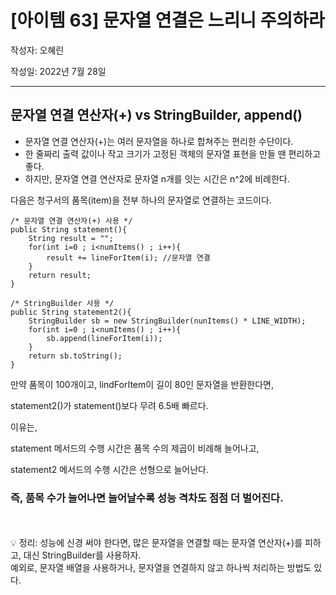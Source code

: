 # [아이템 63] 문자열 연결은 느리니 주의하라

작성자: 오혜린

작성일: 2022년 7월 28일

---
## 문자열 연결 연산자(+) vs StringBuilder, append()
- 문자열 연결 연산자(+)는 여러 문자열을 하나로 합쳐주는 편리한 수단이다.
- 한 줄짜리 출력 값이나 작고 크기가 고정된 객체의 문자열 표현을 만들 땐 편리하고 좋다.
- 하지만, 문자열 연결 연산자로 문자열 n개를 잇는 시간은 n^2에 비례한다.

다음은 청구서의 품목(item)을 전부 하나의 문자열로 연결하는 코드이다.
```
/* 문자열 연결 연산자(+) 사용 */
public String statement(){
    String result = "";
    for(int i=0 ; i<numItems() ; i++){
        result += lineForItem(i); //문자열 연결
    }
    return result;
}
```

```
/* StringBuilder 사용 */
public String statement2(){
    StringBuilder sb = new StringBuilder(nunItems() * LINE_WIDTH);
    for(int i=0 ; i<numItems() ; i++){
        sb.append(lineForItem(i));
    }
    return sb.toString();
}
```

만약 품목이 100개이고, lindForItem이 길이 80인 문자열을 반환한다면,

statement2()가 statement()보다 무려 6.5배 빠르다.

이유는,

statement 메서드의 수행 시간은 품목 수의 제곱이 비례해 늘어나고,

statement2 메서드의 수행 시간은 선형으로 늘어난다.

### 즉, 품목 수가 늘어나면 늘어날수록 성능 격차도 점점 더 벌어진다.


<br>
<br>
<aside>
💡 정리:
성능에 신경 써야 한다면, 많은 문자열을 연결할 때는 문자열 연산자(+)를 피하고, 대신 StringBuilder를 사용하자.
<br>
예외로, 문자열 배열을 사용하거나, 문자열을 연결하지 않고 하나씩 처리하는 방법도 있다.

</aside>